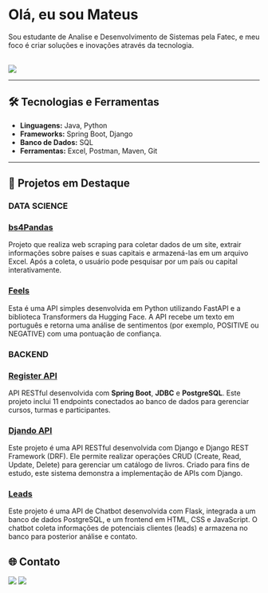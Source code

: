 # Olá, eu sou Mateus

Sou estudante de Analise e Desenvolvimento de Sistemas pela Fatec, e meu foco é criar soluções e inovações através da tecnologia. 

<div style="display: inline_block"><br>
  <a href="https://skillicons.dev">
    <img src="https://skillicons.dev/icons?i=python,java,spring,postgres,git" />
  </a>
</div>

---

## 🛠 Tecnologias e Ferramentas
- **Linguagens:** Java, Python
- **Frameworks:** Spring Boot, Django
- **Banco de Dados:** SQL
- **Ferramentas:** Excel, Postman, Maven, Git

---

## 🚀 Projetos em Destaque
### DATA SCIENCE
### [bs4Pandas](https://github.com/MateusDBarros/bs4Pandas)
Projeto que realiza web scraping para coletar dados de um site, extrair informações sobre países e suas capitais e armazená-las em um arquivo Excel. Após a coleta, o usuário pode pesquisar por um país ou capital interativamente.


### [Feels](https://github.com/MateusDBarros/Feels)
Esta é uma API simples desenvolvida em Python utilizando FastAPI e a biblioteca Transformers da Hugging Face. A API recebe um texto em português e retorna uma análise de sentimentos (por exemplo, POSITIVE ou NEGATIVE) com uma pontuação de confiança.

### BACKEND
### [Register API](https://github.com/MateusDBarros/Teste-Backend)
API RESTful desenvolvida com **Spring Boot**, **JDBC** e **PostgreSQL**. Este projeto inclui 11 endpoints conectados ao banco de dados para gerenciar cursos, turmas e participantes.

### [Djando API]( https://github.com/MateusDBarros/Django)
Este projeto é uma API RESTful desenvolvida com Django e Django REST Framework (DRF). Ele permite realizar operações CRUD (Create, Read, Update, Delete) para gerenciar um catálogo de livros. Criado para fins de estudo, este sistema demonstra a implementação de APIs com Django.

### [Leads](https://github.com/MateusDBarros/Leads)
Este projeto é uma API de Chatbot desenvolvida com Flask, integrada a um banco de dados PostgreSQL, e um frontend em HTML, CSS e JavaScript. O chatbot coleta informações de potenciais clientes (leads) e armazena no banco para posterior análise e contato.
## 🌐 Contato

<a href="https://www.linkedin.com/in/mateus-barros13" target="_blank"><img src="https://img.shields.io/badge/-LinkedIn-%230077B5?style=for-the-badge&logo=linkedin&logoColor=white" target="_blank"></a>
<a href="mailto:mb685212@gmail.com"><img src="https://img.shields.io/badge/-Gmail-%23333?style=for-the-badge&logo=gmail&logoColor=white" target="_blank"></a>
